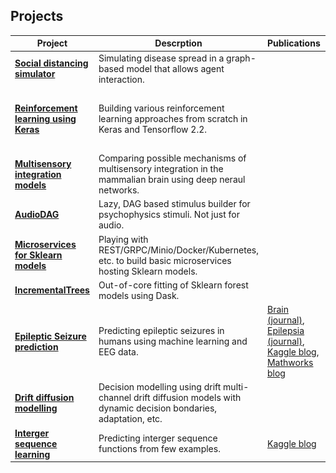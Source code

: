 ## Projects

|Project | Descrption | Publications | Images | Status |
|--|--|--|--|--|
|**[Social distancing simulator](https://github.com/garethjns/social-distancing-sim)**|Simulating disease spread in a graph-based model that allows agent interaction.||![example](https://github.com/garethjns/garethjns/blob/master/images/masking_agent_example_joined.gif)|Active| 
|**[Reinforcement learning using Keras](https://github.com/garethjns/reinforcement-learning-keras)**|Building various reinforcement learning approaches from scratch in Keras and Tensorflow 2.2.||![example](https://github.com/garethjns/garethjns/blob/master/images/DQNAgentPong.gif)![example](https://github.com/garethjns/garethjns/blob/master/images/DQNAgentDoom.gif)|Active|
|**[Multisensory integration models](https://github.com/garethjns/MSIModels)**|Comparing possible mechanisms of multisensory integration in the mammalian brain using deep neraul networks.||![example](https://github.com/garethjns/garethjns/blob/master/images/mod_late.png)| Backburner |
|**[AudioDAG](https://github.com/garethjns/AudioDAG)**|Lazy, DAG based stimulus builder for psychophysics stimuli. Not just for audio.||![example](https://github.com/garethjns/garethjns/blob/master/images/example_simple.png)|Backburner|
|**[Microservices for Sklearn models](https://github.com/garethjns/sklearn-model-server)**|Playing with REST/GRPC/Minio/Docker/Kubernetes, etc. to build basic microservices hosting Sklearn models.|||Backburner|
|**[IncrementalTrees](https://github.com/garethjns/IncrementalTrees)**|Out-of-core fitting of Sklearn forest models using Dask.|||Inactive|
|**[Epileptic Seizure prediction](https://github.com/garethjns/Kaggle-EEG)**|Predicting epileptic seizures in humans using machine learning and EEG data.|[Brain (journal)](https://www.sciencedirect.com/science/article/pii/S0959438816300678), [Epilepsia (journal)](https://onlinelibrary.wiley.com/doi/abs/10.1111/epi.16418), [Kaggle blog](https://medium.com/kaggle-blog/seizure-prediction-competition-3rd-place-winners-interview-gareth-jones-5982b9e3956c), [Mathworks blog](https://www.mathworks.com/company/newsletters/articles/using-machine-learning-to-predict-epileptic-seizures-from-eeg-data.html)|![example](https://github.com/garethjns/garethjns/blob/master/images/RawData.png)|Completed|
|**[Drift diffusion modelling](https://github.com/garethjns/DriftDiffusion)**|Decision modelling using drift multi-channel drift diffusion models with dynamic decision bondaries, adaptation, etc. ||![example](https://github.com/garethjns/garethjns/blob/master/images/DDEx2.png)|Inactive|
|**[Interger sequence learning](https://github.com/garethjns/Kaggle-IntegerSequenceLearning)**|Predicting interger sequence functions from few examples.|[Kaggle blog](https://medium.com/kaggle-blog/integer-sequence-learning-competition-solution-write-up-team-1-618-47d2149473df)|![example](https://github.com/garethjns/garethjns/blob/master/images/ISLfigure2.png)|Inactive|
